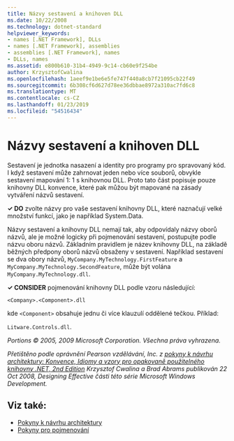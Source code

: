 ```yaml
---
title: Názvy sestavení a knihoven DLL
ms.date: 10/22/2008
ms.technology: dotnet-standard
helpviewer_keywords:
- names [.NET Framework], DLLs
- names [.NET Framework], assemblies
- assemblies [.NET Framework], names
- DLLs, names
ms.assetid: e800b610-31b4-4949-9c14-cb60e9f254be
author: KrzysztofCwalina
ms.openlocfilehash: 1aeef9e1be6e5fe747f440a8cb7f21095cb22f49
ms.sourcegitcommit: 6b308cf6d627d78ee36dbbae8972a310ac7fd6c8
ms.translationtype: MT
ms.contentlocale: cs-CZ
ms.lasthandoff: 01/23/2019
ms.locfileid: "54516434"
---
```

# <a name="names-of-assemblies-and-dlls"></a>Názvy sestavení a knihoven DLL
Sestavení je jednotka nasazení a identity pro programy pro spravovaný kód. I když sestavení může zahrnovat jeden nebo více souborů, obvykle sestavení mapování 1: 1 s knihovnou DLL. Proto tato část popisuje pouze knihovny DLL konvence, které pak můžou být mapované na zásady vytváření názvů sestavení.  
  
 **✓ DO** zvolte názvy pro vaše sestavení knihovny DLL, které naznačují velké množství funkcí, jako je například System.Data.  
  
 Názvy sestavení a knihovny DLL nemají tak, aby odpovídaly názvy oborů názvů, ale je možné logicky při pojmenování sestavení, postupujte podle názvu oboru názvů. Základním pravidlem je název knihovny DLL, na základě běžných předpony oborů názvů obsaženy v sestavení. Například sestavení se dva obory názvů, `MyCompany.MyTechnology.FirstFeature` a `MyCompany.MyTechnology.SecondFeature`, může být volána `MyCompany.MyTechnology.dll`.  
  
 **✓ CONSIDER** pojmenování knihovny DLL podle vzoru následující:  
  
 `<Company>.<Component>.dll`  
  
 kde `<Component>` obsahuje jednu či více klauzulí oddělené tečkou. Příklad:  
  
 `Litware.Controls.dll`.  
  
 *Portions © 2005, 2009 Microsoft Corporation. Všechna práva vyhrazena.*  
  
 *Přetištěno podle oprávnění Pearson vzdělávání, Inc. z [pokyny k návrhu architektury: Konvence, Idiomy a vzory pro opakovaně použitelného knihovny .NET, 2nd Edition](https://www.informit.com/store/framework-design-guidelines-conventions-idioms-and-9780321545619) Krzysztof Cwalina a Brad Abrams publikován 22 Oct 2008, Designing Effective části této série Microsoft Windows Development.*  
  
## <a name="see-also"></a>Viz také:

- [Pokyny k návrhu architektury](../../../docs/standard/design-guidelines/index.md)
- [Pokyny pro pojmenování](../../../docs/standard/design-guidelines/naming-guidelines.md)
